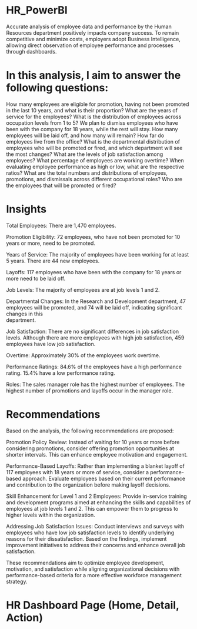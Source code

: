 # HR_PowerBI

Accurate analysis of employee data and performance by the Human Resources department positively impacts company success. To remain competitive and minimize costs, employers adopt Business Intelligence, allowing direct observation of employee performance and processes through dashboards.

# In this analysis, I aim to answer the following questions:
  How many employees are eligible for promotion, having not been promoted in the last 10 years, and what is their proportion?
  What are the years of service for the employees?
  What is the distribution of employees across occupation levels from 1 to 5?
  We plan to dismiss employees who have been with the company for 18 years, while the rest will stay. How many employees will be laid off, and how many will remain?
  How far do employees live from the office?
  What is the departmental distribution of employees who will be promoted or fired, and which department will see the most changes?
  What are the levels of job satisfaction among employees?
  What percentage of employees are working overtime?
  When evaluating employee performance as high or low, what are the respective ratios?
  What are the total numbers and distributions of employees, promotions, and dismissals across different occupational roles?
  Who are the employees that will be promoted or fired?

# Insights

  Total Employees:  There are 1,470 employees.
  
  Promotion Eligibility:  72 employees, who have not been promoted for 10 years or more, need to be promoted.
  
  Years of Service:  The majority of employees have been working for at least 5 years. There are 44 new employees.
  
  Layoffs:  117 employees who have been with the company for 18 years or more need to be laid off.
  
  Job Levels:  The majority of employees are at job levels 1 and 2.
  
  Departmental Changes:  In the Research and Development department, 47 employees will be promoted, and 74 will be laid off, indicating significant changes in this   
  department.
  
  Job Satisfaction:  There are no significant differences in job satisfaction levels. Although there are more employees with high job satisfaction, 459 employees have low 
  job satisfaction.
  
  Overtime:  Approximately 30% of the employees work overtime.
  
  Performance Ratings: 84.6% of the employees have a high performance rating. 15.4% have a low performance rating.
  
  Roles: The sales manager role has the highest number of employees. The highest number of promotions and layoffs occur in the manager role.

# Recommendations
  Based on the analysis, the following recommendations are proposed:
  
  Promotion Policy Review:  Instead of waiting for 10 years or more before considering promotions, consider offering promotion opportunities at shorter intervals. This can     enhance employee motivation and engagement.
  
  Performance-Based Layoffs:  Rather than implementing a blanket layoff of 117 employees with 18 years or more of service, consider a performance-based approach. Evaluate      employees based on their current performance and contribution to the organization before making layoff decisions.
  
  Skill Enhancement for Level 1 and 2 Employees:  Provide in-service training and development programs aimed at enhancing the skills and capabilities of employees at job       levels 1 and 2. This can empower them to progress to higher levels within the organization.
  
  Addressing Job Satisfaction Issues:  Conduct interviews and surveys with employees who have low job satisfaction levels to identify underlying reasons for their              dissatisfaction. Based on the findings, implement improvement initiatives to address their concerns and enhance overall job satisfaction.
  
  These recommendations aim to optimize employee development, motivation, and satisfaction while aligning organizational decisions with performance-based criteria for a more   effective workforce management strategy.

# HR Dashboard Page (Home, Detail, Action)


